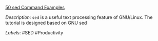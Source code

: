 [50 sed Command Examples](https://linuxhint.com/50_sed_command_examples/)

*Description*: `sed` is a useful text processing feature of GNU/Linux. The tutorial is designed based on GNU sed

*Labels*: #SED #Productivity
